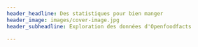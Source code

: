 ```yaml
---
header_headline: Des statistiques pour bien manger
header_image: images/cover-image.jpg
header_subheadline: Exploration des données d'Openfoodfacts 
 
---
```

